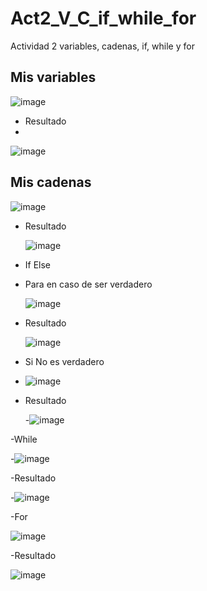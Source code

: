 # Act2_V_C_if_while_for
Actividad 2 variables, cadenas, if, while y for

## Mis variables
![image](https://github.com/user-attachments/assets/e1d430b0-334e-4844-bf11-f4b176ed15d6)
- Resultado
- 
![image](https://github.com/user-attachments/assets/7a14feac-03b8-44ed-9004-31d5044f74a0)

## Mis cadenas
![image](https://github.com/user-attachments/assets/86d8a41e-2310-4346-8689-08d2efb0433d)
- Resultado

  ![image](https://github.com/user-attachments/assets/2db2fb99-f8d3-4eda-9aa5-cac2338afb1f)

- If Else
  
- Para en caso de ser verdadero
  
  ![image](https://github.com/user-attachments/assets/abb7f621-d7bb-41d5-b2be-a404555e3531)
  
- Resultado
  
  ![image](https://github.com/user-attachments/assets/1f9c4099-e517-49b8-891c-74b3701364d8)

- Si No es verdadero
  
 - ![image](https://github.com/user-attachments/assets/c539c1fd-c04d-4cb2-b6d1-468b28a89ddc)
   
- Resultado
  
  -![image](https://github.com/user-attachments/assets/a7c317ab-6c89-41dc-a9c3-c2252e73329b)

-While 

-![image](https://github.com/user-attachments/assets/f175c530-3dbd-4168-bd89-c3f3a5c4dbee)

-Resultado

-![image](https://github.com/user-attachments/assets/d099db19-7d20-44e3-87b6-f48c01518ded)

-For

![image](https://github.com/user-attachments/assets/8c6d5c1b-8730-436c-b94e-9a4111984632)

-Resultado

![image](https://github.com/user-attachments/assets/1628656b-72ad-40a7-bf48-3b5ae823e8c7)

